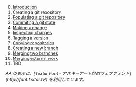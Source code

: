 0. [Introduction](00-Introduction.html)
0. [Creating a git repository](01-Creating-a-git-repository.html)
0. [Populating a git repository](02-Populating-a-git-repository.html)
0. [Commiting a git state](03-Commiting-a-git-state.html)
0. [Making a change](04-Making-a-change.html)
0. [Inspecting changes](05-Inspecting-changes.html)
0. [Tagging a version](06-Tagging-a-version.html)
0. [Copying repositories](07-Copying-repositories.html)
0. [Creating a new branch](08-Creating-a-new-branch.html)
0. [Merging two branches](09-Merging-two-branches.html)
0. [Merging external work](10-Merging-external-work.html)
0. TBD

<address>AA の表示に、[Textar Font - アスキーアート対応ウェブフォント](http://font.textar.tv/) を利用しています。</address>
